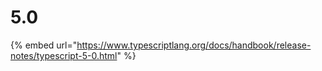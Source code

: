 # 5.0

{% embed url="https://www.typescriptlang.org/docs/handbook/release-notes/typescript-5-0.html" %}
